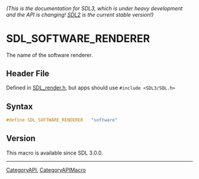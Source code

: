 ###### (This is the documentation for SDL3, which is under heavy development and the API is changing! [SDL2](https://wiki.libsdl.org/SDL2/) is the current stable version!)
# SDL_SOFTWARE_RENDERER

The name of the software renderer.

## Header File

Defined in [SDL_render.h](https://github.com/libsdl-org/SDL/blob/main/include/SDL3/SDL_render.h), but apps should use `#include <SDL3/SDL.h>`

## Syntax

```c
#define SDL_SOFTWARE_RENDERER   "software"
```

## Version

This macro is available since SDL 3.0.0.

----
[CategoryAPI](CategoryAPI), [CategoryAPIMacro](CategoryAPIMacro)

